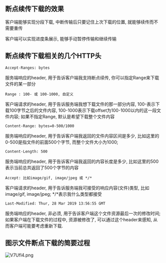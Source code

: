 ## 断点续传下载的效果
客户端能够实现分段下载, 中断传输后只要记住上次下载的位置, 就能够续传而不需要重传

客户端可以实现进度条展示, 能够手动暂停传输和继续传输
## 断点续传下载相关的几个HTTP头
```
Accept-Ranges: bytes
```
服务端响应的header, 用于告诉客户端我支持断点续传, 你可以指定Range来下载文件的某一部分
```
Range : 100- 或 100-1000, 自定义
```
客户端请求的header, 用于告诉服务端我想下载文件的那一部分内容,
100-表示下载100字节之后的文件内容, 100-1000表示下载offset为100-1000以内的这一段文件内容;
如果不指定Range, 默认是希望下载整个文件内容
```
Content-Range: bytes=0-500/1000
```
服务端响应的header, 用于告诉客户端我返回的文件内容区间是多少, 比如这里的0-500是指文件的前面500个字节, 而整个文件大小为1000;
```
Content-Length: 500
```
服务端响应的header, 用于告诉客户端我返回的内容长度是多少, 比如这里的500表示当前总共返回了500个字节的内容
```
Accept: 比如image/gif, image/jpeg 或 */*
```
客户端请求的header, 用于告诉服务端我可接受的响应内容(文件)类型, 比如image/gif, image/jpeg; */*表示我什么类型都接受
```
Last-Modified: Thur, 28 Mar 2019 13:56:55 GMT
```
服务端响应的header, 非必须, 用于告诉客户端这个文件资源最后一次的修改时间;
如果客户端在下载文件的过程中, 资源被修改了, 可以通过这个header来感知, 从而客户端可能要考虑重新下载.


## 图示文件断点下载的简要过程
![V7Ufl4.png](https://s2.ax1x.com/2019/06/16/V7Ufl4.png)